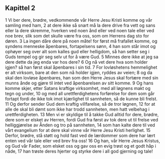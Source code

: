 ## Kapittel 2

1 Vi ber dere, brødre, vedkommende vår Herre Jesu Kristi komme og vår samling med ham,
2 at dere ikke så snart må la dere drive fra vett og sans eller la dere skremme, hverken ved noen ånd eller ved noen tale eller ved noe brev, slik som det skulle være fra oss, som om Herrens dag sto for døren.
3 La ingen dåre dere på noen måte! for først må frafallet komme, og syndens menneske åpenbares, fortapelsens sønn,
4 han som står imot og ophøyer seg over alt som kalles gud eller helligdom, så han setter seg i Guds tempel og gir seg selv ut for å være Gud.
5 Minnes dere ikke at jeg sa dere dette da jeg enda var hos dere?
6 Og nå vet dere hva som holder igjen? så han først skal åpenbares i sin tid.
7 For lovløshetens hemmelighet er alt virksom, bare at den som nå holder igjen, ryddes av veien;
8 og da skal den lovløse åpenbares, han som den Herre Jesus skal fortære med sin munns ånde og gjøre til intet ved åpenbarelsen av sitt komme.
9 Og hans komme skjer, etter Satans kraftige virksomhet, med all løgnens makt og tegn og under,
10 og med all urettferdighetens forførelse for dem som går fortapt fordi de ikke tok imot kjærlighet til sannheten, så de kunne bli frelst.
11 Og derfor sender Gud dem kraftig villfarelse, så de tror løgnen,
12 for at alle de skal bli dømt som ikke har trodd sannheten, men hatt velbehag i urettferdigheten.
13 Men vi er skyldige til å takke Gud alltid for dere, brødre, dere som er elsket av Herren, fordi Gud fra først av tok dere ut til frelse ved helliggjørelse av Ånden og tro på sannheten,
14 som han kalte dere til ved vårt evangelium for at dere skal vinne vår Herre Jesu Kristi herlighet.
15 Derfor, brødre, stå støtt og hold fast ved de lærdommer som dere har lært enten ved vår tale eller ved brev fra oss!
16 Og han, vår Herre Jesus Kristus, og Gud vår Fader, som elsket oss og gav oss en evig trøst og et godt håp i nåde,
17 han trøste deres hjerter og styrke dere i all god gjerning og tale!
